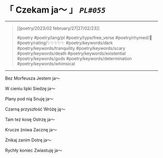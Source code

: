 # &#12300; Czekam ja〜 &#12301; *`PL#055`*

---

> [[poetry/2023/02 february/27|27/02/23]]
> 
> #poetry 
> #poetry/lang/pl 
> #poetry/type/free_verse 
> #poetry/rhymed/🔴 
> #poetry/rating/✨✨✨✨✨ 
> #poetry/keywords/dark #poetry/keywords/tranquility #poetry/keywords/scary #poetry/keywords/death #poetry/keywords/existential #poetry/keywords/gods #poetry/keywords/determination #poetry/keywords/whimsical 

---

Bez Morfeusza
Jestem ja〜

W cieniu lipki
Siedzę ja〜

Plany pod nią
Snuję ja〜

Czarną przyszłość
Wróżę ją〜

Tam też kosę
Ostrzę ja〜

Krucze żniwa
Zacznę ja〜

Znikaj zanim
Dotrę ja〜

Rychły koniec
Zwiastuję ja〜